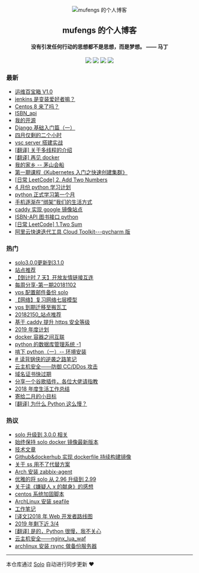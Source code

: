 <p align="center"><img alt="mufengs 的个人博客" src="https://avatars0.githubusercontent.com/u/13534743?s=460&v=4"></p><h2 align="center">
mufengs 的个人博客
</h2>

<h4 align="center">没有引发任何行动的思想都不是思想，而是梦想。 —— 马丁</h4>
<p align="center"><a title="mufengs 的个人博客" target="_blank" href="https://github.com/mufengcoding/solo-blog"><img src="https://img.shields.io/github/last-commit/mufengcoding/solo-blog.svg?style=flat-square&color=FF9900"></a>
<a title="GitHub repo size in bytes" target="_blank" href="https://github.com/mufengcoding/solo-blog"><img src="https://img.shields.io/github/repo-size/mufengcoding/solo-blog.svg?style=flat-square"></a>
<a title="Solo Version" target="_blank" href="https://github.com/b3log/solo/releases"><img src="https://img.shields.io/badge/solo-3.6.0-f1e05a.svg?style=flat-square&color=blueviolet"></a>
<a title="Hits" target="_blank" href="https://github.com/b3log/hits"><img src="https://hits.b3log.org/mufengcoding/solo-blog.svg"></a></p>

### 最新

* [运维百宝箱 V1.0](https://blog.mufengs.com/articles/2019/05/22/1558516924225.html)
* [jenkins 是变装爱好者嘛？](https://blog.mufengs.com/articles/2019/05/22/1558515023146.html)
* [Centos 8 来了吗？](https://blog.mufengs.com/articles/2019/05/16/1558001251375.html)
* [ISBN_api](https://blog.mufengs.com/api)
* [我的开源](https://blog.mufengs.com/my-github-repos)
* [Django 基础入门篇（一）](https://blog.mufengs.com/articles/2019/04/30/1556635472567.html)
* [四月仅剩的二个小时](https://blog.mufengs.com/articles/2019/04/30/1556633680600.html)
* [vsc server 搭建实战](https://blog.mufengs.com/articles/2019/04/21/1555853363410.html)
* [[翻译] 关于多线程的介绍](https://blog.mufengs.com/articles/2019/04/12/1555082696584.html)
* [[翻译] 再见 docker](https://blog.mufengs.com/articles/2019/04/12/1555082010229.html)
* [我的家乡 -- 茅山会船](https://blog.mufengs.com/articles/2019/04/05/1554463762659.html)
* [第一期课程《Kubernetes 入门之快速创建集群》](https://blog.mufengs.com/articles/2019/04/03/1554300144376.html)
* [[日常 LeetCode] 2. Add Two Numbers](https://blog.mufengs.com/articles/2019/04/02/1554215874877.html)
* [4 月份 python 学习计划](https://blog.mufengs.com/articles/2019/04/01/1554135477670.html)
* [python 正式学习第一个月](https://blog.mufengs.com/articles/2019/03/31/1554036624476.html)
* [手机逐渐在“绑架”我们的生活方式](https://blog.mufengs.com/articles/2019/03/30/1553952324489.html)
* [caddy 实现 google 镜像站点](https://blog.mufengs.com/articles/2019/03/28/1553790582694.html)
* [ISBN-API 图书接口 python](https://blog.mufengs.com/articles/2019/03/23/1553364314161.html)
* [[日常 LeetCode] 1.Two Sum](https://blog.mufengs.com/articles/2019/03/15/1552666517762.html)
* [阿里云快速迭代工具 Cloud Toolkit---pycharm 版](https://blog.mufengs.com/articles/2019/03/13/1552487661162.html)

### 热门

* [solo3.0.0更新到3.1.0](https://blog.mufengs.com/articles/2019/03/02/1551542170554.html)
* [站点推荐](https://blog.mufengs.com/articles/2019/02/27/1531875257048.html)
* [【倒计时 7 天】开放友情链接互连](https://blog.mufengs.com/articles/2018/10/19/1539915936370.html)
* [每周分享-第一期20181102](https://blog.mufengs.com/articles/2018/11/02/1541139674442.html)
* [vps 配置邮件备份 solo](https://blog.mufengs.com/articles/2018/10/18/1539882476490.html)
* [【网络】复习网络七层模型](https://blog.mufengs.com/articles/2018/10/19/1539964901379.html)
* [vps 到期迁移至搬瓦工](https://blog.mufengs.com/articles/2018/12/03/1543890245427.html)
* [20182150_站点推荐](https://blog.mufengs.com/articles/2018/11/25/1543153897071.html)
* [基于 caddy 提升 https 安全等级](https://blog.mufengs.com/articles/2018/11/25/1543153259670.html)
* [2019 年度计划](https://blog.mufengs.com/articles/2018/12/29/1546102029217.html)
* [docker 容器之间互联](https://blog.mufengs.com/articles/2019/01/05/1546703605353.html)
* [python 的数据库管理系统 -1](https://blog.mufengs.com/articles/2018/12/16/1544965805650.html)
* [啃下 python（一）-- 环境安装](https://blog.mufengs.com/articles/2018/12/25/1545751085393.html)
* [# 读背锅侠的逆袭之路笔记](https://blog.mufengs.com/articles/2018/12/06/1544084549269.html)
* [云主机安全——防御 CC/DDos 攻击](https://blog.mufengs.com/articles/2019/02/22/1550823924646.html)
* [域名证书快过期](https://blog.mufengs.com/articles/2018/11/23/1542998592580.html)
* [分享一个谷歌插件，各位大佬请指教](https://blog.mufengs.com/articles/2018/11/18/1542556592602.html)
* [2018 年度生活工作总结](https://blog.mufengs.com/articles/2018/12/28/1546015214859.html)
* [寄给二月的小目标](https://blog.mufengs.com/articles/2019/01/31/1548925526871.html)
* [[翻译] 为什么 Python 这么慢？](https://blog.mufengs.com/articles/2019/01/04/1546579369101.html)

### 热议

* [solo 升级到 3.0.0 相关](https://blog.mufengs.com/articles/2019/02/20/1550662259700.html)
* [始终保持 solo docker 镜像最新版本](https://blog.mufengs.com/articles/2019/03/05/1551841793596.html)
* [技术文章](https://blog.mufengs.com/articles/2019/03/11/1552316114520.html)
* [Github&dockerhub 实现 dockerfile 持续构建镜像](https://blog.mufengs.com/articles/2019/03/05/1551838325812.html)
* [关于 ss 用不了代替方案](https://blog.mufengs.com/articles/2019/03/10/1552237340125.html)
* [Arch 安装 zabbix-agent](https://blog.mufengs.com/articles/2019/01/29/1548813982776.html)
* [优雅的将 solo 从 2.96 升级到 2.99](https://blog.mufengs.com/articles/2019/03/08/1549987072007.html)
* [关于读《嫌疑人 x 的献身》的感想](https://blog.mufengs.com/articles/2019/01/03/1546524219445.html)
* [centos 系统加固脚本](https://blog.mufengs.com/articles/2018/12/24/1545662053586.html)
* [ArchLinux 安装 seafile](https://blog.mufengs.com/articles/2019/02/28/1551343140136.html)
* [工作笔记](https://blog.mufengs.com/articles/2019/01/25/1548410087598.html)
* [[译文]2018 年 Web 开发者路线图](https://blog.mufengs.com/articles/2019/02/25/1551080435336.html)
* [2019 年剩下近 3/4](https://blog.mufengs.com/articles/2019/03/06/1551886456757.html)
* [[翻译] 是的，Python 很慢，我不关心](https://blog.mufengs.com/articles/2019/01/04/1546579476114.html)
* [云主机安全——nginx_lua_waf](https://blog.mufengs.com/articles/2019/02/22/1550858166628.html)
* [archlinux 安装 rsync 做备份服务器](https://blog.mufengs.com/articles/2019/01/28/1548669067442.html)

---

本仓库通过 [Solo](https://github.com/b3log/solo) 自动进行同步更新 ❤️ 